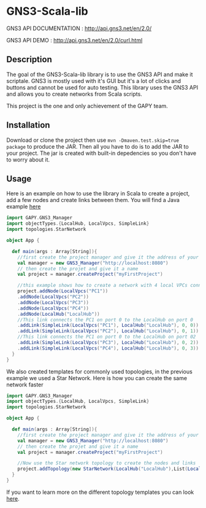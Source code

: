 # GNS3-Scala-lib

GNS3 API DOCUMENTATION : http://api.gns3.net/en/2.0/

GNS3 API DEMO : http://api.gns3.net/en/2.0/curl.html

## Description

The goal of the GNS3-Scala-lib library is to use the GNS3 API and make it scriptale. GNS3 is mostly used with it's GUI but it's a lot of clicks and buttons and cannot be used for auto testing. This library uses the GNS3 API and allows you to create networks from Scala scripts.

This project is the one and only achievement of the GAPY team.

## Installation

Download or clone the project then use `mvn -Dmaven.test.skip=true package` to produce the JAR. Then all you have to do is to add the JAR to your project. The jar is created with built-in depedencies so you don't have to worry about it.

## Usage

Here is an example on how to use the library in Scala to create a project, add a few nodes and create links between them.
You will find a Java example [here](https://github.com/PierreMear/GNS3-Scala-lib/blob/master/java-example.md)

```scala
import GAPY.GNS3_Manager
import objectTypes.{LocalHub, LocalVpcs, SimpleLink}
import topologies.StarNetwork

object App {

  def main(args : Array[String]){
    //first create the project manager and give it the address of your GNS3 server
    val manager = new GNS3_Manager("http://localhost:8080")
    // then create the projet and give it a name
    val project = manager.createProject("myFirstProject")

    //this example shows how to create a network with 4 local VPCs connected to a local hub
    project.addNode(LocalVpcs("PC1"))
    .addNode(LocalVpcs("PC2"))
    .addNode(LocalVpcs("PC3"))
    .addNode(LocalVpcs("PC4"))
    .addNode(LocalHub("LocalHub"))
    //This link connects the PC1 on port 0 to the LocalHub on port 0
    .addLink(SimpleLink(LocalVpcs("PC1"), LocalHub("LocalHub"), 0, 0))
    .addLink(SimpleLink(LocalVpcs("PC2"), LocalHub("LocalHub"), 0, 1))
    //This link connects the PC1 on port 0 to the LocalHub on port 02
    .addLink(SimpleLink(LocalVpcs("PC3"), LocalHub("LocalHub"), 0, 2))
    .addLink(SimpleLink(LocalVpcs("PC4"), LocalHub("LocalHub"), 0, 3))
  }
}
```

We also created templates for commonly used topologies, in the previous example we used a Star Network. Here is how you can create the same network faster

```scala
import GAPY.GNS3_Manager
import objectTypes.{LocalHub, LocalVpcs, SimpleLink}
import topologies.StarNetwork

object App {

  def main(args : Array[String]){
    //first create the project manager and give it the address of your GNS3 server
    val manager = new GNS3_Manager("http://localhost:8080")
    // then create the projet and give it a name
    val project = manager.createProject("myFirstProject")

    //Now use the Star network topology to create the nodes and links
    project.addTopology(new StarNetwork(LocalHub("LocalHub"),List(LocalVpcs("PC1"),LocalVpcs("PC2"),LocalVpcs("PC3"),LocalVpcs("PC4"))))
  }
}
```

If you want to learn more on the different topology templates you can look [here](https://github.com/PierreMear/GNS3-Scala-lib/blob/master/topologies-scala.md).
